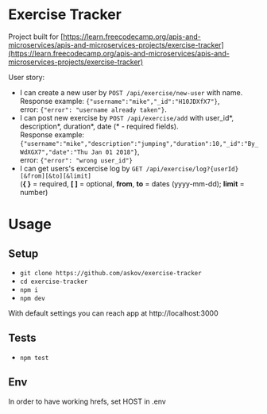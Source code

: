 # Exercise Tracker

Project built for [https://learn.freecodecamp.org/apis-and-microservices/apis-and-microservices-projects/exercise-tracker](https://learn.freecodecamp.org/apis-and-microservices/apis-and-microservices-projects/exercise-tracker)

User story:

- I can create a new user by `POST /api/exercise/new-user` with name.\
  Response example: `{"username":"mike","_id":"H10JDXfX7"}`,\
  error: `{"error": "username already taken"}`.
- I can post new exercise by `POST /api/exercise/add` with user_id*, description*, duration*, date (* - required fields).\
  Response example: `{"username":"mike","description":"jumping","duration":10,"_id":"By_WdXGX7","date":"Thu Jan 01 2018"}`,\
  error: `{"error": "wrong user_id"}`
- I can get users's excercise log by `GET /api/exercise/log?{userId}[&from][&to][&limit]`\
  (**{ }** = required, **[ ]** = optional, **from**, **to** = dates (yyyy-mm-dd); **limit** = number)

# Usage
## Setup
- `git clone https://github.com/askov/exercise-tracker`
- `cd exercise-tracker`
- `npm i`
- `npm dev`

With default settings you can reach app at http://localhost:3000

## Tests
- `npm test`

## Env
In order to have working hrefs, set HOST in .env

